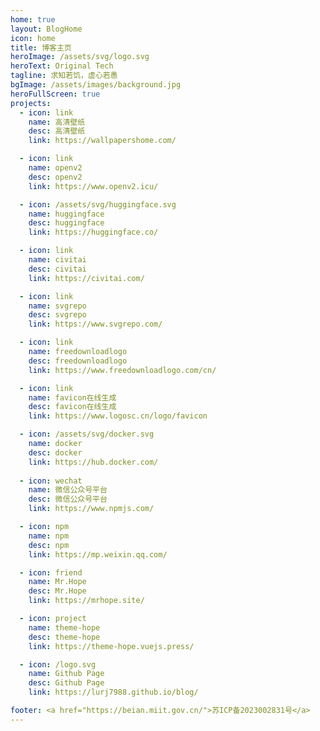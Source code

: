 ```yaml
---
home: true
layout: BlogHome
icon: home
title: 博客主页
heroImage: /assets/svg/logo.svg
heroText: Original Tech
tagline: 求知若饥，虚心若愚
bgImage: /assets/images/background.jpg
heroFullScreen: true
projects:
  - icon: link
    name: 高清壁纸
    desc: 高清壁纸
    link: https://wallpapershome.com/

  - icon: link
    name: openv2
    desc: openv2
    link: https://www.openv2.icu/

  - icon: /assets/svg/huggingface.svg
    name: huggingface
    desc: huggingface
    link: https://huggingface.co/

  - icon: link
    name: civitai
    desc: civitai
    link: https://civitai.com/

  - icon: link
    name: svgrepo
    desc: svgrepo
    link: https://www.svgrepo.com/

  - icon: link
    name: freedownloadlogo
    desc: freedownloadlogo
    link: https://www.freedownloadlogo.com/cn/

  - icon: link
    name: favicon在线生成
    desc: favicon在线生成
    link: https://www.logosc.cn/logo/favicon

  - icon: /assets/svg/docker.svg
    name: docker
    desc: docker
    link: https://hub.docker.com/
  
  - icon: wechat
    name: 微信公众号平台
    desc: 微信公众号平台
    link: https://www.npmjs.com/

  - icon: npm
    name: npm
    desc: npm
    link: https://mp.weixin.qq.com/

  - icon: friend
    name: Mr.Hope
    desc: Mr.Hope
    link: https://mrhope.site/

  - icon: project
    name: theme-hope
    desc: theme-hope
    link: https://theme-hope.vuejs.press/    

  - icon: /logo.svg
    name: Github Page
    desc: Github Page
    link: https://lurj7988.github.io/blog/

footer: <a href="https://beian.miit.gov.cn/">苏ICP备2023002831号</a>
---
```


<!-- 这是一个博客主页的案例。

要使用此布局，你应该在页面前端设置 `layout: BlogHome` 和 `home: true`。

相关配置文档请见 [博客主页](https://theme-hope.vuejs.press/zh/guide/blog/home/)。 -->
